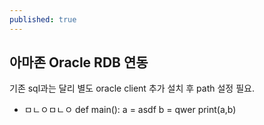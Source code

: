 ```yaml
---
published: true
---
```

## 아마존 Oracle RDB 연동
기존 sql과는 달리 별도 oracle client 추가 설치 후 path 설정 필요.
- ㅁㄴㅇㅁㄴㅇ
		def main():
    		a = asdf
	        b = qwer
    	    print(a,b)
<!--stackedit_data:
eyJoaXN0b3J5IjpbMjA4MDA5MTc5N119
-->